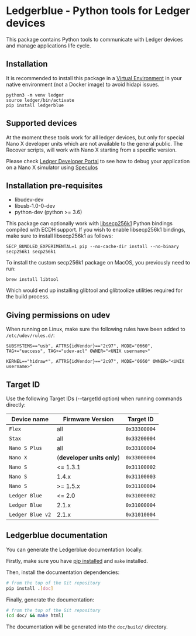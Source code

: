 # Ledgerblue - Python tools for Ledger devices

This package contains Python tools to communicate with Ledger devices and manage applications life cycle.

## Installation

It is recommended to install this package in a [Virtual Environment](http://docs.python-guide.org/en/latest/dev/virtualenvs/) in your native environment (not a Docker image) to avoid hidapi issues.

```
python3 -m venv ledger
source ledger/bin/activate
pip install ledgerblue
```

## Supported devices

At the moment these tools work for all ledger devices, but only for special Nano X developer units which are not available to the general public.
The Recover scripts, will work with Nano X starting from a specific version.

Please check [Ledger Developer Portal](https://developers.ledger.com/docs/nano-app/introduction/) to see how to debug your application on a Nano X simulator using [Speculos](https://github.com/LedgerHQ/speculos)

## Installation pre-requisites


  * libudev-dev
  * libusb-1.0-0-dev
  * python-dev (python >= 3.6)

This package can optionally work with [libsecp256k1](https://github.com/ludbb/secp256k1-py) Python bindings compiled with ECDH support. If you wish to enable libsecp256k1 bindings, make sure to install libsecp256k1 as follows:

```
SECP_BUNDLED_EXPERIMENTAL=1 pip --no-cache-dir install --no-binary secp256k1 secp256k1
```

To install the custom secp256k1 package on MacOS, you previously need to run:
```
brew install libtool
```
Which would end up installing glibtool and glibtoolize utilities required for the build process.

## Giving permissions on udev

When running on Linux, make sure the following rules have been added to `/etc/udev/rules.d/`:

```
SUBSYSTEMS=="usb", ATTRS{idVendor}=="2c97", MODE="0660", TAG+="uaccess", TAG+="udev-acl" OWNER="<UNIX username>"

KERNEL=="hidraw*", ATTRS{idVendor}=="2c97", MODE="0660" OWNER="<UNIX username>"
```

## Target ID

Use the following Target IDs (--targetId option) when running commands directly:


| Device name      | Firmware Version                   | Target ID    |
|------------------|------------------------------------|--------------|
| `Flex`           | all                                | `0x33300004` |
| `Stax`           | all                                | `0x33200004` |
| `Nano S Plus`    | all                                | `0x33100004` |
| `Nano X`         | (**developer units only**)         | `0x33000004` |
| `Nano S`         | <= 1.3.1                           | `0x31100002` |
| `Nano S`         | 1.4.x                              | `0x31100003` |
| `Nano S`         | \>= 1.5.x                          | `0x31100004` |
| `Ledger Blue`    | <= 2.0                             | `0x31000002` |
| `Ledger Blue`    | 2.1.x                              | `0x31000004` |
| `Ledger Blue v2` | 2.1.x                              | `0x31010004` |


## Ledgerblue documentation

You can generate the Ledgerblue documentation locally.

Firstly, make sure you have [pip installed](https://pip.pypa.io/en/stable/installing/) and `make`
installed.

Then, install the documentation dependencies:

```bash
# from the top of the Git repository
pip install .[doc]
```

Finally, generate the documentation:

```bash
# from the top of the Git repository
(cd doc/ && make html)
```

The documentation will be generated into the `doc/build/` directory. 
